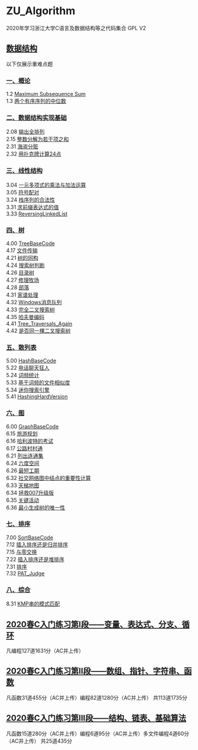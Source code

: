 # ZU_Algorithm
2020年学习浙江大学C语言及数据结构等之代码集合 GPL V2
## [数据结构](DataStructure)
以下仅展示重难点题
### [一、概论](DataStructure/Base)
1.2 [Maximum Subsequence Sum](/DataStructure/Base/1_02_MaxSubSum/1_02_MaxSubSum.cpp)  
1.3 [两个有序序列的中位数](/DataStructure/Base/1_03_MeanFor2S/1_03_MeanFor2S.cpp)  

### [二、数据结构实现基础](DataStructure/DSBase)
2.08 [输出全排列](/DataStructure/DSBase/2_08_输出全排列/2_08_输出全排列.cpp)  
2.15 [整数分解为若干项之和](/DSBase/2_15_整数分解为若干项之和/2_15_整数分解为若干项之和.cpp)  
2.31 [海盗分赃](/DataStructure/DSBase/2_31_海盗分赃/2_31_海盗分赃.cpp)  
2.32 [用扑克牌计算24点](/DataStructure/DSBase/2_32_用扑克牌计算24点/2_32_用扑克牌计算24点.cpp)  

### [三、线性结构](DataStructure/Linear)
3.04 [一元多项式的乘法与加法运算](/DataStructure/Linear/3_04_一元多项式的乘法与加法运算/3_04_一元多项式的乘法与加法运算.cpp)  
3.05 [符号配对](/DataStructure/Linear/3_05_符号配对/3_05_符号配对.cpp)  
3.24 [栈序列的合法性](/DataStructure/Linear/3_24_出栈序列的合法性/3_24_出栈序列的合法性.cpp)  
3.31 [求前缀表达式的值](/DataStructure/Linear/3_31_求前缀表达式的值/3_31_求前缀表达式的值.cpp)  
3.33 [ReversingLinkedList](/DataStructure/Linear/3_33_ReversingLinkedList/3_33_ReversingLinkedList.cpp)  

### [四、树](DataStructure/Tree)
4.00 [TreeBaseCode](/DataStructure/Tree/4_00_TreeBaseCode/4_00_TreeBaseCode.cpp)  
4.17 [文件传输](/DataStructure/Tree/4_17_文件传输/4_17_文件传输.cpp)  
4.21 [树的同构](/DataStructure/Tree/4_21_树的同构/4_21_树的同构.cpp)   
4.24 [搜索树判断](/DataStructure/Tree/4_24_搜索树判断/4_24_搜索树判断.cpp)  
4.26 [目录树](/DataStructure/Tree/4_26_目录树/4_26_目录树.cpp)  
4.27 [修理牧场](/DataStructure/Tree/4_27_修理牧场/4_27_修理牧场.cpp)  
4.28 [部落](/DataStructure/Tree/4_28_部落/4_28_部落.cpp)  
4.31 [家谱处理](/DataStructure/Tree/4_31_家谱处理/4_31_家谱处理.cpp)  
4.32 [Windows消息队列](/DataStructure/Tree/4_32_Windows消息队列/4_32_Windows消息队列.cpp)  
4.33 [完全二叉搜索树](/DataStructure/Tree/4_33_完全二叉搜索树/4_33_完全二叉搜索树.cpp)  
4.35 [哈夫曼编码](/DataStructure/Tree/4_35_哈夫曼编码/4_35_哈夫曼编码.cpp)  
4.41 [Tree_Traversals_Again](/DataStructure/Tree/4_41_Tree_Traversals_Again/4_41_Tree_Traversals_Again.cpp)   
4.42 [是否同一棵二叉搜索树](/DataStructure/Tree/4_42_是否同一棵二叉搜索树/4_42_是否同一棵二叉搜索树.cpp)    

### [五、散列表](DataStructure/Hash)
5.00 [HashBaseCode](/DataStructure/Hash/5_00_HashBaseCode/5_00_HashBaseCode.cpp)  
5.22 [电话聊天狂人](/DataStructure/Hash/5_22_电话聊天狂人/5_22_电话聊天狂人.cpp)   
5.24 [词频统计](/DataStructure/Hash/5_24_词频统计/5_24_词频统计.cpp)   
5.33 [基于词频的文件相似度](/DataStructure/Hash/5_33_基于词频的文件相似度/5_33_基于词频的文件相似度.cpp)   
5.34 [迷你搜索引擎](/DataStructure/Hash/5_34_迷你搜索引擎/5_34_迷你搜索引擎.cpp)   
5.41 [HashingHardVersion](/DataStructure/Hash/5_41_HashingHardVersion/5_41_HashingHardVersion.cpp)   

### [六、图](DataStructure/Graph)
6.00 [GraphBaseCode](/DataStructure/Graph/6_00_GraphBaseCode/6_00_GraphBaseCode.cpp)   
6.15 [旅游规划](/DataStructure/Graph/6_15_旅游规划/6_15_旅游规划.cpp)   
6.16 [哈利波特的考试](/DataStructure/Graph/6_16_哈利波特的考试/6_16_哈利波特的考试.cpp)   
6.17 [公路村村通](/DataStructure/Graph/6_17_公路村村通/6_17_公路村村通.cpp)   
6.21 [列出连通集](/DataStructure/Graph/6_21_列出连通集/6_21_列出连通集.cpp)   
6.24 [六度空间](/DataStructure/Graph/6_24_六度空间/6_24_六度空间.cpp)   
6.26 [最短工期](/DataStructure/Graph/6_26_最短工期/6_26_最短工期.cpp)   
6.32 [社交网络图中结点的重要性计算](/DataStructure/Graph/6_32_社交网络图中结点的重要性计算/6_32_社交网络图中结点的重要性计算.cpp)   
6.33 [天梯地图](/DataStructure/Graph/6_33_天梯地图/6_33_天梯地图.cpp)   
6.34 [拯救007升级版](/DataStructure/Graph/6_34_拯救007升级版/6_34_拯救007升级版.cpp)   
6.35 [关键活动](/DataStructure/Graph/6_35_关键活动/6_35_关键活动.cpp)   
6.36 [最小生成树的唯一性](/DataStructure/Graph/6_36_最小生成树的唯一性/6_36_最小生成树的唯一性.cpp)   

### [七、排序](DataStructure/Sort)
7.00 [SortBaseCode](/DataStructure/Sort/7_00_SortBaseCode/7_00_SortBaseCode.cpp)  
7.12 [插入排序还是归并排序](/DataStructure/Sort/7_12_插入排序还是归并排序/7_12_插入排序还是归并排序.cpp)   
7.15 [与零交换](/DataStructure/Sort/7_15_与零交换/7_15_与零交换.cpp)   
7.22 [插入排序还是堆排序](/DataStructure/Sort/7_22_插入排序还是堆排序/7_22_插入排序还是堆排序.cpp)   
7.31 [排序](/DataStructure/Sort/7_31_排序/7_31_排序.cpp)  
7.32 [PAT_Judge](/DataStructure/Sort/7_32_PAT_Judge/7_32_PAT_Judge.cpp)   

### [八、综合](DataStructure/Complex)
8.31 [KMP串的模式匹配](/DataStructure/Complex/8_31_KMP串的模式匹配/8_31_KMP串的模式匹配.cpp)  

## [2020春C入门练习第I段——变量、表达式、分支、循环](/CProgram01/)
凡编程127道1631分（AC并上传） 

## [2020春C入门练习第II段——数组、指针、字符串、函数](/CProgram02/)
凡函数31道455分（AC并上传）编程82道1280分（AC并上传） 共113道1735分  

## [2020春C入门练习第III段——结构、链表、基础算法](/CProgram03/)
凡函数15道280分（AC并上传）编程6道95分（AC并上传）多文件编程4道60分（AC并上传） 共25道435分  
